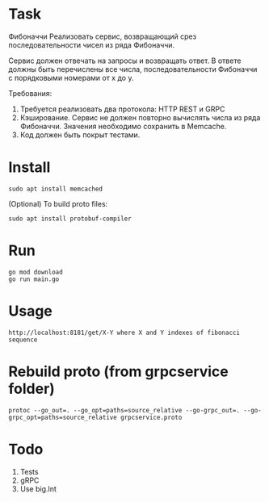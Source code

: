 # Task

Фибоначчи
Реализовать сервис, возвращающий срез последовательности чисел из ряда Фибоначчи.

Сервис должен отвечать на запросы и возвращать ответ. В ответе должны быть перечислены все числа, последовательности Фибоначчи с порядковыми номерами от x до y.

Требования:
1. Требуется реализовать два протокола: HTTP REST и GRPC
2. Кэширование. Сервис не должен повторно вычислять числа из ряда Фибоначчи. Значения необходимо сохранить в Memcache.
3. Код должен быть покрыт тестами.

# Install
```
sudo apt install memcached  
```
(Optional) To build proto files:
```
sudo apt install protobuf-compiler
```
# Run
```
go mod download
go run main.go
```
# Usage
```
http://localhost:8181/get/X-Y where X and Y indexes of fibonacci sequence
```

# Rebuild proto (from grpcservice folder)
```
protoc --go_out=. --go_opt=paths=source_relative --go-grpc_out=. --go-grpc_opt=paths=source_relative grpcservice.proto
```

# Todo
1. Tests
2. gRPC
3. Use big.Int